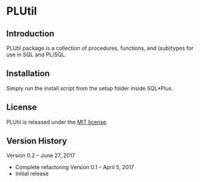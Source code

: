 # PLUtil

## Introduction
PLUtil package is a collection of procedures, functions, and (sub)types for use in SQL and PL/SQL.

## Installation
Simply run the install script from the setup folder inside SQL*Plus.

## License
PLUtil is released under the [MIT license](https://github.com/teotiger/plutil/blob/master/license.txt).

## Version History
Version 0.2 – June 27, 2017
* Complete refactoring
Version 0.1 – April 5, 2017
* Initial release
